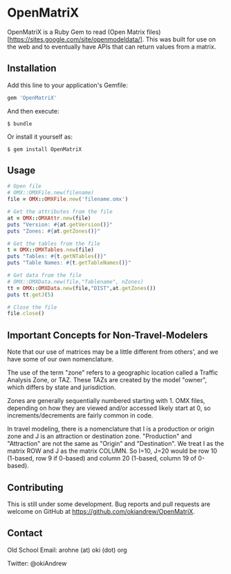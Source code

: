 # OpenMatriX

OpenMatriX is a Ruby Gem to read (Open Matrix files)[https://sites.google.com/site/openmodeldata/]. This was built for use on the web and to eventually have APIs that can return values from a matrix.

## Installation

Add this line to your application's Gemfile:

```ruby
gem 'OpenMatriX'
```

And then execute:

    $ bundle

Or install it yourself as:

    $ gem install OpenMatriX

## Usage

```ruby
# Open file
# OMX::OMXFile.new(filename)
file = OMX::OMXFile.new('filename.omx')

# Get the attributes from the file
at = OMX::OMXAttr.new(file)
puts "Version: #{at.getVersion()}"
puts "Zones: #{at.getZones()}"

# Get the tables from the file
t = OMX::OMXTables.new(file)
puts "Tables: #{t.getNTables()}"
puts "Table Names: #{t.getTableNames()}"

# Get data from the file
# OMX::OMXData.new(file,"Tablename", nZones)
tt = OMX::OMXData.new(file,"DIST",at.getZones())
puts tt.getJ(5)

# Close the file
file.close()
```

## Important Concepts for Non-Travel-Modelers

Note that our use of matrices may be a little different from others', and we
have some of our own nomenclature.

The use of the term "zone" refers to a geographic location called a Traffic
Analysis Zone, or TAZ.  These TAZs are created by the model "owner", which
differs by state and jurisdiction.

Zones are generally sequentially numbered starting with 1.  OMX files, depending
on how they are viewed and/or accessed likely start at 0, so increments/decrements
are fairly common in code.

In travel modeling, there is a nomenclature that I is a production or origin
zone and J is an attraction or destination zone.  "Production" and "Attraction"
are not the same as "Origin" and "Destination".  We treat I as the matrix ROW and
J as the matrix COLUMN.  So I=10, J=20 would be row 10 (1-based, row 9 if 0-based)
and column 20 (1-based, column 19 of 0-based).

## Contributing

This is still under some development.  Bug reports and pull requests are welcome on GitHub at https://github.com/okiandrew/OpenMatriX.  

## Contact

Old School Email: arohne (at) oki (dot) org

Twitter: @okiAndrew
